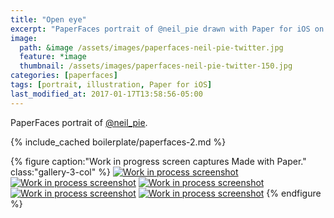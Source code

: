 ```yaml
---
title: "Open eye"
excerpt: "PaperFaces portrait of @neil_pie drawn with Paper for iOS on an iPad."
image: 
  path: &image /assets/images/paperfaces-neil-pie-twitter.jpg 
  feature: *image
  thumbnail: /assets/images/paperfaces-neil-pie-twitter-150.jpg
categories: [paperfaces]
tags: [portrait, illustration, Paper for iOS]
last_modified_at: 2017-01-17T13:58:56-05:00
---
```


PaperFaces portrait of [@neil_pie](https://twitter.com/neil_pie).

{% include_cached boilerplate/paperfaces-2.md %}

{% figure caption:"Work in progress screen captures Made with Paper." class:"gallery-3-col" %}
[![Work in process screenshot](/assets/images/paperfaces-neil-pie-process-1-600.jpg)](/assets/images/paperfaces-neil-pie-process-1-lg.jpg)
[![Work in process screenshot](/assets/images/paperfaces-neil-pie-process-2-600.jpg)](/assets/images/paperfaces-neil-pie-process-2-lg.jpg)
[![Work in process screenshot](/assets/images/paperfaces-neil-pie-process-3-600.jpg)](/assets/images/paperfaces-neil-pie-process-3-lg.jpg)
[![Work in process screenshot](/assets/images/paperfaces-neil-pie-process-4-600.jpg)](/assets/images/paperfaces-neil-pie-process-4-lg.jpg)
[![Work in process screenshot](/assets/images/paperfaces-neil-pie-process-5-600.jpg)](/assets/images/paperfaces-neil-pie-process-5-lg.jpg)
{% endfigure %}
